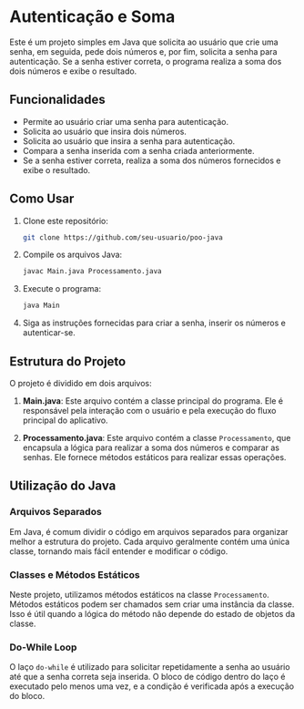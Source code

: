 # Autenticação e Soma

Este é um projeto simples em Java que solicita ao usuário que crie uma senha, em seguida, pede dois números e, por fim, solicita a senha para autenticação. Se a senha estiver correta, o programa realiza a soma dos dois números e exibe o resultado.

## Funcionalidades

- Permite ao usuário criar uma senha para autenticação.
- Solicita ao usuário que insira dois números.
- Solicita ao usuário que insira a senha para autenticação.
- Compara a senha inserida com a senha criada anteriormente.
- Se a senha estiver correta, realiza a soma dos números fornecidos e exibe o resultado.

## Como Usar

1. Clone este repositório:

   ```bash
   git clone https://github.com/seu-usuario/poo-java
   ```

2. Compile os arquivos Java:

   ```bash
   javac Main.java Processamento.java
   ```

3. Execute o programa:

   ```bash
   java Main
   ```

4. Siga as instruções fornecidas para criar a senha, inserir os números e autenticar-se.

## Estrutura do Projeto

O projeto é dividido em dois arquivos:

1. **Main.java**: Este arquivo contém a classe principal do programa. Ele é responsável pela interação com o usuário e pela execução do fluxo principal do aplicativo.

2. **Processamento.java**: Este arquivo contém a classe `Processamento`, que encapsula a lógica para realizar a soma dos números e comparar as senhas. Ele fornece métodos estáticos para realizar essas operações.

## Utilização do Java

### Arquivos Separados

Em Java, é comum dividir o código em arquivos separados para organizar melhor a estrutura do projeto. Cada arquivo geralmente contém uma única classe, tornando mais fácil entender e modificar o código.

### Classes e Métodos Estáticos

Neste projeto, utilizamos métodos estáticos na classe `Processamento`. Métodos estáticos podem ser chamados sem criar uma instância da classe. Isso é útil quando a lógica do método não depende do estado de objetos da classe.

### Do-While Loop

O laço `do-while` é utilizado para solicitar repetidamente a senha ao usuário até que a senha correta seja inserida. O bloco de código dentro do laço é executado pelo menos uma vez, e a condição é verificada após a execução do bloco.
